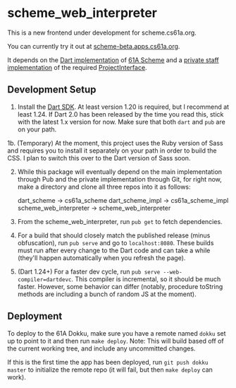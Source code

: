 # scheme_web_interpreter

This is a new frontend under development for scheme.cs61a.org.

You can currently try it out at [scheme-beta.apps.cs61a.org][].

It depends on the [Dart implementation][] of [61A Scheme][] and a
[private staff implementation][private] of the required [ProjectInterface][].

## Development Setup

1. Install the [Dart SDK](https://www.dartlang.org/install). At least version
1.20 is required, but I recommend at least 1.24. If Dart 2.0 has been released
by the time you read this, stick with the latest 1.x version for now. Make sure
that both `dart` and `pub` are on your path.

1b. (Temporary) At the moment, this project uses the Ruby version of Sass and
requires you to install it separately on your path in order to build the CSS.
I plan to switch this over to the Dart version of Sass soon.

2. While this package will eventually depend on the main implementation through
Pub and the private implementation through Git, for right now, make a directory
and clone all three repos into it as follows:

    dart_scheme -> cs61a_scheme
    dart_scheme_impl -> cs61a_scheme_impl
    scheme_web_interpreter -> scheme_web_interpreter

3. From the scheme_web_interpreter, run `pub get` to fetch dependencies.

4. For a build that should closely match the published release (minus
obfuscation), run `pub serve` and go to `localhost:8080`. These builds must run
after every change to the Dart code and can take a while (they'll happen
automatically when you refresh the page).

5. (Dart 1.24+) For a faster dev cycle, run `pub serve --web-compiler=dartdevc`.
This compiler is incremental, so it should be much faster. However, some
behavior can differ (notably, procedure toString methods are including a bunch
of random JS at the moment).

## Deployment

To deploy to the 61A Dokku, make sure you have a remote named `dokku` set up to
point to it and then run `make deploy`. Note: This will build based off of the
current working tree, and include any uncommitted changes.

If this is the first time the app has been deployed, run `git push dokku master`
to initialize the remote repo (it will fail, but then `make deploy` can work).

[scheme-beta.apps.cs61a.org]: https://scheme-beta.apps.cs61a.org
[Dart implementation]: https://github.com/Cal-CS-61A-Staff/dart_scheme
[61A Scheme]: https://cs61a.org/articles/scheme-spec.html
[private]: https://github.com/Cal-CS-61A-Staff/dart_scheme_impl
[ProjectInterface]: https://github.com/Cal-CS-61A-Staff/dart_scheme/blob/master/lib/src/core/project_interface.dart
